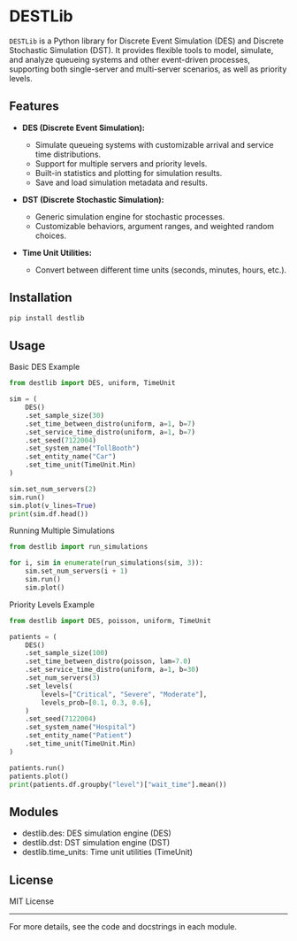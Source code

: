 # DESTLib

`DESTLib` is a Python library for Discrete Event Simulation (DES) and Discrete Stochastic Simulation (DST). It provides flexible tools to model, simulate, and analyze queueing systems and other event-driven processes, supporting both single-server and multi-server scenarios, as well as priority levels.

## Features

- **DES (Discrete Event Simulation):**

  - Simulate queueing systems with customizable arrival and service time distributions.
  - Support for multiple servers and priority levels.
  - Built-in statistics and plotting for simulation results.
  - Save and load simulation metadata and results.

- **DST (Discrete Stochastic Simulation):**

  - Generic simulation engine for stochastic processes.
  - Customizable behaviors, argument ranges, and weighted random choices.

- **Time Unit Utilities:**
  - Convert between different time units (seconds, minutes, hours, etc.).

## Installation

```sh
pip install destlib
```

## Usage

Basic DES Example

```python
from destlib import DES, uniform, TimeUnit

sim = (
    DES()
    .set_sample_size(30)
    .set_time_between_distro(uniform, a=1, b=7)
    .set_service_time_distro(uniform, a=1, b=7)
    .set_seed(7122004)
    .set_system_name("TollBooth")
    .set_entity_name("Car")
    .set_time_unit(TimeUnit.Min)
)

sim.set_num_servers(2)
sim.run()
sim.plot(v_lines=True)
print(sim.df.head())
```

Running Multiple Simulations

```python
from destlib import run_simulations

for i, sim in enumerate(run_simulations(sim, 3)):
    sim.set_num_servers(i + 1)
    sim.run()
    sim.plot()
```

Priority Levels Example

```python
from destlib import DES, poisson, uniform, TimeUnit

patients = (
    DES()
    .set_sample_size(100)
    .set_time_between_distro(poisson, lam=7.0)
    .set_service_time_distro(uniform, a=1, b=30)
    .set_num_servers(3)
    .set_levels(
        levels=["Critical", "Severe", "Moderate"],
        levels_prob=[0.1, 0.3, 0.6],
    )
    .set_seed(7122004)
    .set_system_name("Hospital")
    .set_entity_name("Patient")
    .set_time_unit(TimeUnit.Min)
)

patients.run()
patients.plot()
print(patients.df.groupby("level")["wait_time"].mean())
```

## Modules
- destlib.des: DES simulation engine (DES)
- destlib.dst: DST simulation engine (DST)
- destlib.time_units: Time unit utilities (TimeUnit)

## License
MIT License
<hr>

For more details, see the code and docstrings in each module.